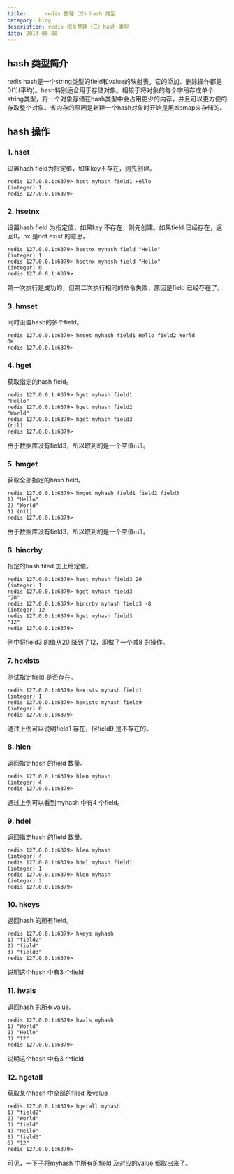 ```yaml
---
title:      redis 整理（三）hash 类型
category: blog
description: redis 相关整理（三）hash 类型
date: 2014-08-08
---
```


## hash 类型简介

redis hash是一个string类型的field和value的映射表。它的添加、删除操作都是0(1)(平均)。hash特别适合用于存储对象。相较于将对象的每个字段存成单个string类型，将一个对象存储在hash类型中会占用更少的内存，并且可以更方便的存取整个对象。省内存的原因是新建一个hash对象时开始是用zipmap来存储的。

## hash 操作

### 1. hset

设置hash field为指定值，如果key不存在，则先创建。

    redis 127.0.0.1:6379> hset myhash field1 Hello
    (integer) 1
    redis 127.0.0.1:6379>

### 2. hsetnx

设置hash field 为指定值，如果key 不存在，则先创建。如果field 已经存在，返回0，nx 是not exist 的意思。

    redis 127.0.0.1:6379> hsetnx myhash field "Hello"
    (integer) 1
    redis 127.0.0.1:6379> hsetnx myhash field "Hello"
    (integer) 0
    redis 127.0.0.1:6379>

第一次执行是成功的，但第二次执行相同的命令失败，原因是field 已经存在了。

### 3. hmset

同时设置hash的多个field。

    redis 127.0.0.1:6379> hmset myhash field1 Hello field2 World
    OK
    redis 127.0.0.1:6379>

### 4. hget

获取指定的hash field。

    redis 127.0.0.1:6379> hget myhash field1
    "Hello"
    redis 127.0.0.1:6379> hget myhash field2
    "World"
    redis 127.0.0.1:6379> hget myhash field3
    (nil)
    redis 127.0.0.1:6379>

由于数据库没有field3，所以取到的是一个空值`nil`。


### 5. hmget

获取全部指定的hash field。

    redis 127.0.0.1:6379> hmget myhash field1 field2 field3
    1) "Hello"
    2) "World"
    3) (nil)
    redis 127.0.0.1:6379>


由于数据库没有field3，所以取到的是一个空值`nil`。

### 6. hincrby

指定的hash filed 加上给定值。

    redis 127.0.0.1:6379> hset myhash field3 20
    (integer) 1
    redis 127.0.0.1:6379> hget myhash field3
    "20"
    redis 127.0.0.1:6379> hincrby myhash field3 -8
    (integer) 12
    redis 127.0.0.1:6379> hget myhash field3
    "12"
    redis 127.0.0.1:6379>


例中将field3 的值从20 降到了12，即做了一个减8 的操作。

### 7. hexists

测试指定field 是否存在。

    redis 127.0.0.1:6379> hexists myhash field1
    (integer) 1
    redis 127.0.0.1:6379> hexists myhash field9
    (integer) 0
    redis 127.0.0.1:6379>


通过上例可以说明field1 存在，但field9 是不存在的。

### 8. hlen

返回指定hash 的field 数量。

    redis 127.0.0.1:6379> hlen myhash
    (integer) 4
    redis 127.0.0.1:6379>


通过上例可以看到myhash 中有4 个field。

### 9. hdel

返回指定hash 的field 数量。

    redis 127.0.0.1:6379> hlen myhash
    (integer) 4
    redis 127.0.0.1:6379> hdel myhash field1
    (integer) 1
    redis 127.0.0.1:6379> hlen myhash
    (integer) 3
    redis 127.0.0.1:6379>


### 10. hkeys

返回hash 的所有field。

    redis 127.0.0.1:6379> hkeys myhash
    1) "field2"
    2) "field"
    3) "field3"
    redis 127.0.0.1:6379>


说明这个hash 中有3 个field

### 11. hvals

返回hash 的所有value。

    redis 127.0.0.1:6379> hvals myhash
    1) "World"
    2) "Hello"
    3) "12"
    redis 127.0.0.1:6379>


说明这个hash 中有3 个field

### 12. hgetall

获取某个hash 中全部的filed 及value

    redis 127.0.0.1:6379> hgetall myhash
    1) "field2"
    2) "World"
    3) "field"
    4) "Hello"
    5) "field3"
    6) "12"
    redis 127.0.0.1:6379>

可见，一下子将myhash 中所有的field 及对应的value 都取出来了。


[1]:    http://redis.io "redis"
[2]:    http://redis.io/download "redis download"